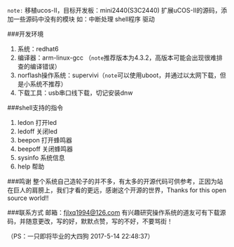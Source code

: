 `note:` 
移植ucos-II，目标开发板：mini2440(S3C2440)
扩展uCOS-II的源码，添加一些源码中没有的模块
如：中断处理 shell程序 驱动

###开发环境
1. 系统：redhat6
2. 编译器：arm-linux-gcc （`note`推荐版本为4.3.2，高版本可能会出现很难排查的编译错误）
3. norflash操作系统：supervivi（`note`可以使用uboot，并通过以太网下载，但是小系统不推荐）
4. 下载工具：usb串口线下载，切记安装dnw

###shell支持的指令
1. ledon 打开led
2. ledoff 关闭led
3. beepon 打开蜂鸣器
4. beepoff 关闭蜂鸣器
5. sysinfo 系统信息
6. help 帮助

###鸣谢
整个系统自己造轮子的并不多，有太多的开源代码可供参考，正因为站在巨人的肩膀上，我们才看的更远，感谢这个开源的世界，Thanks for this open source world!!

###联系方式
邮箱：fjlxq1994@126.com
有兴趣研究操作系统的道友可有下载源码，并随意更改，写的好，默默点赞，写的不好，不要骂街！

（PS：一只即将毕业的大四狗 2017-5-14 22:48:37）